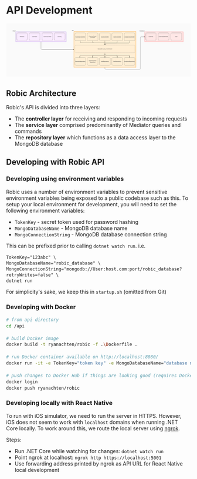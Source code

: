 # API Development

![Robic Architecture](../docs/images/Robic_Architecture.png "Robic Architecture")

## Robic Architecture

Robic's API is divided into three layers:

- The **controller layer** for receiving and responding to incoming requests
- The **service layer** comprised predominantly of Mediator queries and commands
- The **repository layer** which functions as a data access layer to the MongoDB database

## Developing with Robic API

### Developing using environment variables

Robic uses a number of environment variables to prevent sensitive environment variables being exposed to a public codebase such as this. To setup your local environment for development, you will need to set the following environment variables:

- `TokenKey` - secret token used for password hashing
- `MongoDatabaseName` - MongoDB database name
- `MongoConnectionString` - MongoDB database connection string

This can be prefixed prior to calling `dotnet watch run`.
i.e.

```
TokenKey="123abc" \
MongoDatabaseName="robic_database" \
MongoConnectionString="mongodb://User:host.com:port/robic_database?retryWrites=false" \
dotnet run
```

For simplicity's sake, we keep this in `startup.sh` (omitted from Git)

### Developing with Docker

```bash
# from api directory
cd /api

# build Docker image
docker build -t ryanachten/robic -f .\Dockerfile .

# run Docker container available on http://localhost:8080/
docker run -it -e TokenKey="token key" -e MongoDatabaseName="database name" -e MongoConnectionString="MongoDB connection string" -p 5000:80 ryanachten/robic

# push changes to Docker Hub if things are looking good (requires Docker Hub login)
docker login
docker push ryanachten/robic

```

### Developing locally with React Native

To run with iOS simulator, we need to run the server in HTTPS. However, iOS does not seem to work with `localhost` domains when running .NET Core locally. To work around this, we route the local server using [ngrok](https://ngrok.com/).

Steps:

- Run .NET Core while watching for changes: `dotnet watch run`
- Point ngrok at localhost: `ngrok http https://localhost:5001`
- Use forwarding address printed by ngrok as API URL for React Native local development
